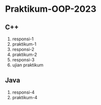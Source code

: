 # Praktikum-OOP-2023

## C++
1. responsi-1
2. praktikum-1
3. responsi-2
4. praktikum-2
5. responsi-3
6. ujian praktikum

## Java
1. responsi-4
2. praktikum-4